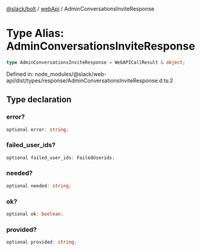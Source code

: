 [@slack/bolt](../../../../index.md) / [webApi](../index.md) / AdminConversationsInviteResponse

# Type Alias: AdminConversationsInviteResponse

```ts
type AdminConversationsInviteResponse = WebAPICallResult & object;
```

Defined in: node\_modules/@slack/web-api/dist/types/response/AdminConversationsInviteResponse.d.ts:2

## Type declaration

### error?

```ts
optional error: string;
```

### failed\_user\_ids?

```ts
optional failed_user_ids: FailedUserids;
```

### needed?

```ts
optional needed: string;
```

### ok?

```ts
optional ok: boolean;
```

### provided?

```ts
optional provided: string;
```
